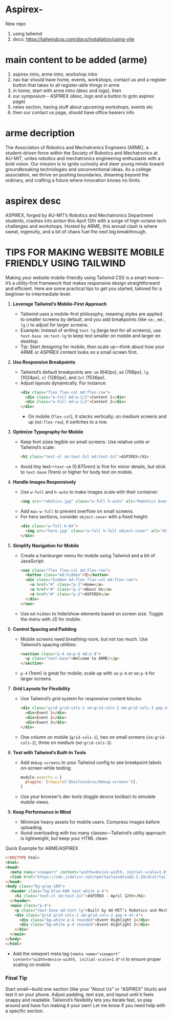 # Aspirex-
New repo

1. using tailwind
2. docs: https://tailwindcss.com/docs/installation/using-vite

# main content to be added (arme)
1. aspirex intro, arme intro, workshop intro
2. nav bar should have home, events, workshops, contact us and a register button that takes to all register-able things in arme
3. in home, start with arme intro (desc and logo), then
4. our symposium - ASPIREX (desc, logo and a button to goto aspirex page)
5. news section, having stuff about upcoming workshops, events etc
6. then our contact us page, should have office bearers info

# arme decription
The Association of Robotics and Mechatronics Engineers (ARME), a student-driven force within the Society of Robotics and Mechatronics at AU-MIT, unites robotics and mechatronics engineering enthusiasts with a bold vision. Our mission is to ignite curiosity and steer young minds toward groundbreaking technologies and unconventional ideas. As a college association, we thrive on pushing boundaries, dreaming beyond the ordinary, and crafting a future where innovation knows no limits.

# aspirex desc
ASPIREX, forged by AU-MIT’s Robotics and Mechatronics Department students, crashes into action this April 12th with a surge of high-octane tech challenges and workshops. Hosted by ARME, this annual clash is where sweat, ingenuity, and a bit of chaos fuel the next big breakthrough.

# TIPS FOR MAKING WEBSITE MOBILE FRIENDLY USING TAILWIND

Making your website mobile-friendly using Tailwind CSS is a smart move—it’s a utility-first framework that makes responsive design straightforward and efficient. Here are some practical tips to get you started, tailored for a beginner-to-intermediate level:

1. **Leverage Tailwind’s Mobile-First Approach**
   - Tailwind uses a mobile-first philosophy, meaning styles are applied to smaller screens by default, and you add breakpoints (like `sm:`, `md:`, `lg:`) to adjust for larger screens.
   - Example: Instead of writing `text-lg` (large text for all screens), use `text-base sm:text-lg` to keep text smaller on mobile and larger on desktop.
   - Tip: Start designing for mobile, then scale up—think about how your ARME or ASPIREX content looks on a small screen first.

2. **Use Responsive Breakpoints**
   - Tailwind’s default breakpoints are: `sm` (640px), `md` (768px), `lg` (1024px), `xl` (1280px), and `2xl` (1536px).
   - Adjust layouts dynamically. For instance:
     ```html
     <div class="flex flex-col md:flex-row">
       <div class="w-full md:w-1/2">Content 1</div>
       <div class="w-full md:w-1/2">Content 2</div>
     </div>
     ```
     - On mobile (`flex-col`), it stacks vertically; on medium screens and up (`md:flex-row`), it switches to a row.

3. **Optimize Typography for Mobile**
   - Keep font sizes legible on small screens. Use relative units or Tailwind’s scale:
     ```html
     <h1 class="text-xl sm:text-2xl md:text-3xl">ASPIREX</h1>
     ```
   - Avoid tiny text—`text-sm` (0.875rem) is fine for minor details, but stick to `text-base` (1rem) or higher for body text on mobile.

4. **Handle Images Responsively**
   - Use `w-full` and `h-auto` to make images scale with their container:
     ```html
     <img src="robotics.jpg" class="w-full h-auto" alt="Robotics Event" />
     ```
   - Add `max-w-full` to prevent overflow on small screens.
   - For hero sections, consider `object-cover` with a fixed height:
     ```html
     <div class="w-full h-64">
       <img src="hero.jpg" class="w-full h-full object-cover" alt="ASPIREX Banner" />
     </div>
     ```

5. **Simplify Navigation for Mobile**
   - Create a hamburger menu for mobile using Tailwind and a bit of JavaScript:
     ```html
     <nav class="flex flex-col md:flex-row">
       <button class="md:hidden">☰</button>
       <div class="hidden md:flex flex-col md:flex-row">
         <a href="#" class="p-2">Home</a>
         <a href="#" class="p-2">About Us</a>
         <a href="#" class="p-2">ASPIREX</a>
       </div>
     </nav>
     ```
   - Use `md:hidden` to hide/show elements based on screen size. Toggle the menu with JS for mobile.

6. **Control Spacing and Padding**
   - Mobile screens need breathing room, but not too much. Use Tailwind’s spacing utilities:
     ```html
     <section class="p-4 sm:p-6 md:p-8">
       <p class="text-base">Welcome to ARME!</p>
     </section>
     ```
   - `p-4` (1rem) is great for mobile; scale up with `sm:p-6` or `md:p-8` for larger screens.

7. **Grid Layouts for Flexibility**
   - Use Tailwind’s grid system for responsive content blocks:
     ```html
     <div class="grid grid-cols-1 sm:grid-cols-2 md:grid-cols-3 gap-4">
       <div>Event 1</div>
       <div>Event 2</div>
       <div>Event 3</div>
     </div>
     ```
   - One column on mobile (`grid-cols-1`), two on small screens (`sm:grid-cols-2`), three on medium (`md:grid-cols-3`).

8. **Test with Tailwind’s Built-In Tools**
   - Add `debug-screens` to your Tailwind config to see breakpoint labels on-screen while testing:
     ```js
     module.exports = {
       plugins: [require('@tailwindcss/debug-screens')],
     }
     ```
   - Use your browser’s dev tools (toggle device toolbar) to simulate mobile views.

9. **Keep Performance in Mind**
   - Minimize heavy assets for mobile users. Compress images before uploading.
   - Avoid overloading with too many classes—Tailwind’s utility approach is lightweight, but keep your HTML clean.

Quick Example for ARME/ASPIREX
```html
<!DOCTYPE html>
<html>
<head>
  <meta name="viewport" content="width=device-width, initial-scale=1.0">
  <link href="https://cdn.jsdelivr.net/npm/tailwindcss@2.2.19/dist/tailwind.min.css" rel="stylesheet">
</head>
<body class="bg-gray-100">
  <header class="bg-blue-600 text-white p-4">
    <h1 class="text-xl sm:text-2xl">ASPIREX - April 12th</h1>
  </header>
  <main class="p-4">
    <p class="text-base md:text-lg">Built by AU-MIT’s Robotics and Mechatronics Dept students, this yearly fest is where tech dreams get real.</p>
    <div class="grid grid-cols-1 sm:grid-cols-2 gap-4 mt-4">
      <div class="bg-white p-4 rounded">Event Highlight 1</div>
      <div class="bg-white p-4 rounded">Event Highlight 2</div>
    </div>
  </main>
</body>
</html>
```
- Add the viewport meta tag (`<meta name="viewport" content="width=device-width, initial-scale=1.0">`) to ensure proper scaling on mobile.

### Final Tip
Start small—build one section (like your "About Us" or "ASPIREX" blurb) and test it on your phone. Adjust padding, text size, and layout until it feels snappy and readable. Tailwind’s flexibility lets you iterate fast, so play around and have fun making it your own! Let me know if you need help with a specific section.
